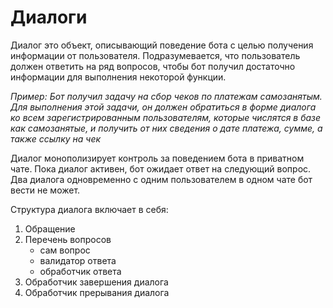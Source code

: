 # Диалоги

Диалог это объект, описывающий поведение бота с целью получения информации 
от пользователя. Подразумевается, что пользователь должен ответить на ряд 
вопросов, чтобы бот получил достаточно информации для выполнения некоторой 
функции. 

_Пример: Бот получил задачу на сбор чеков по платежам самозанятым. Для 
выполнения  этой задачи, он должен обратиться в форме диалога ко всем 
зарегистрированным пользователям, которые числятся в базе как самозанятые, 
и получить от них сведения о дате платежа, сумме, а также ссылку на чек_

Диалог монополизирует контроль за поведением бота в приватном чате. 
Пока диалог активен, бот ожидает ответ на следующий вопрос. 
Два диалога одновременно с одним пользователем в одном чате бот вести не может.

Структура диалога включает в себя:
1. Обращение
2. Перечень вопросов
   * сам вопрос
   * валидатор ответа
   * обработчик ответа
3. Обработчик завершения диалога
4. Обработчик прерывания диалога




